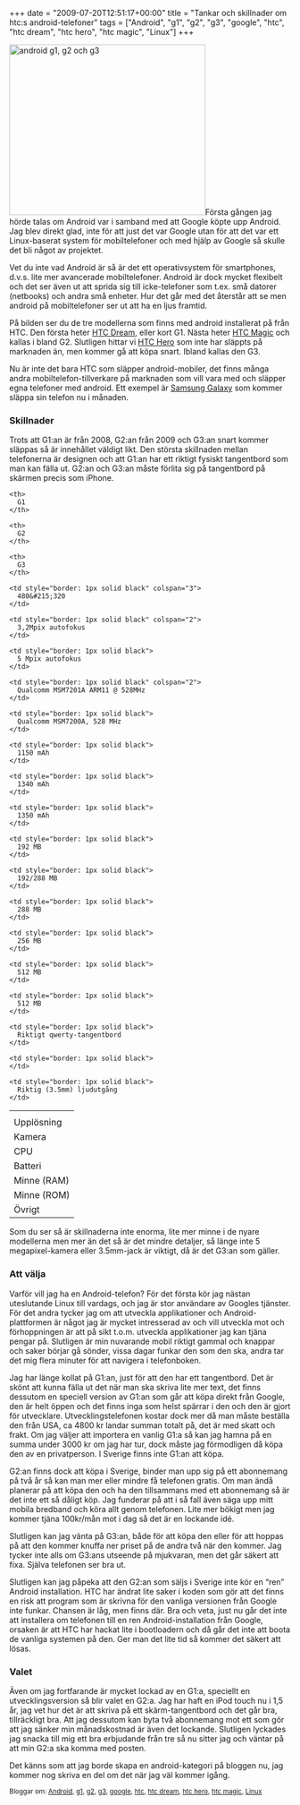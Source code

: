 +++
date = "2009-07-20T12:51:17+00:00"
title = "Tankar och skillnader om htc:s android-telefoner"
tags = ["Android", "g1", "g2", "g3", "google", "htc", "htc dream", "htc hero", "htc magic", "Linux"]
+++

<img class="alignright size-full wp-image-704" title="android g1, g2 och g3" src="/images/2009/07/g1-g2-g3.png" alt="android g1, g2 och g3" width="351" height="305" />Första gången jag hörde talas om Android var i samband med att Google köpte upp Android. Jag blev direkt glad, inte för att just det var Google utan för att det var ett Linux-baserat system för mobiltelefoner och med hjälp av Google så skulle det bli något av projektet.

Vet du inte vad Android är så är det ett operativsystem för smartphones, d.v.s. lite mer avancerade mobiltelefoner. Android är dock mycket flexibelt och det ser även ut att sprida sig till icke-telefoner som t.ex. små datorer (netbooks) och andra små enheter. Hur det går med det återstår att se men android på mobiltelefoner ser ut att ha en ljus framtid.

På bilden ser du de tre modellerna som finns med android installerat på från HTC. Den första heter [HTC Dream][1], eller kort G1. Nästa heter [HTC Magic][2] och kallas i bland G2. Slutligen hittar vi [HTC Hero][3] som inte har släppts på marknaden än, men kommer gå att köpa snart. Ibland kallas den G3.

Nu är inte det bara HTC som släpper android-mobiler, det finns många andra mobiltelefon-tillverkare på marknaden som vill vara med och släpper egna telefoner med android. Ett exempel är [Samsung Galaxy][4] som kommer släppa sin telefon nu i månaden.

### Skillnader

Trots att G1:an är från 2008, G2:an från 2009 och G3:an snart kommer släppas så är innehållet väldigt likt. Den största skillnaden mellan telefonerna är designen och att G1:an har ett riktigt fysiskt tangentbord som man kan fälla ut. G2:an och G3:an måste förlita sig på tangentbord på skärmen precis som iPhone.

<table border="0">
  <tr>
    <th>
    </th>
    
    <th>
      G1
    </th>
    
    <th>
      G2
    </th>
    
    <th>
      G3
    </th>
  </tr>
  
  <tr>
    <td>
      Upplösning
    </td>
    
    <td style="border: 1px solid black" colspan="3">
      480&#215;320
    </td>
  </tr>
  
  <tr>
    <td>
      Kamera
    </td>
    
    <td style="border: 1px solid black" colspan="2">
      3,2Mpix autofokus
    </td>
    
    <td style="border: 1px solid black">
      5 Mpix autofokus
    </td>
  </tr>
  
  <tr>
    <td>
      CPU
    </td>
    
    <td style="border: 1px solid black" colspan="2">
      Qualcomm MSM7201A ARM11 @ 528MHz
    </td>
    
    <td style="border: 1px solid black">
      Qualcomm MSM7200A, 528 MHz
    </td>
  </tr>
  
  <tr>
    <td>
      Batteri
    </td>
    
    <td style="border: 1px solid black">
      1150 mAh
    </td>
    
    <td style="border: 1px solid black">
      1340 mAh
    </td>
    
    <td style="border: 1px solid black">
      1350 mAh
    </td>
  </tr>
  
  <tr>
    <td>
      Minne (RAM)
    </td>
    
    <td style="border: 1px solid black">
      192 MB
    </td>
    
    <td style="border: 1px solid black">
      192/288 MB
    </td>
    
    <td style="border: 1px solid black">
      288 MB
    </td>
  </tr>
  
  <tr>
    <td>
      Minne (ROM)
    </td>
    
    <td style="border: 1px solid black">
      256 MB
    </td>
    
    <td style="border: 1px solid black">
      512 MB
    </td>
    
    <td style="border: 1px solid black">
      512 MB
    </td>
  </tr>
  
  <tr>
    <td>
      Övrigt
    </td>
    
    <td style="border: 1px solid black">
      Riktigt qwerty-tangentbord
    </td>
    
    <td style="border: 1px solid black">
    </td>
    
    <td style="border: 1px solid black">
      Riktig (3.5mm) ljudutgång
    </td>
  </tr>
</table>

Som du ser så är skillnaderna inte enorma, lite mer minne i de nyare modellerna men mer än det så är det mindre detaljer, så länge inte 5 megapixel-kamera eller 3.5mm-jack är viktigt, då är det G3:an som gäller.

### Att välja

Varför vill jag ha en Android-telefon? För det första kör jag nästan uteslutande Linux till vardags, och jag är stor användare av Googles tjänster. För det andra tycker jag om att utveckla applikationer och Android-plattformen är något jag är mycket intresserad av och vill utveckla mot och förhoppningen är att på sikt t.o.m. utveckla applikationer jag kan tjäna pengar på. Slutligen är min nuvarande mobil riktigt gammal och knappar och saker börjar gå sönder, vissa dagar funkar den som den ska, andra tar det mig flera minuter för att navigera i telefonboken.

Jag har länge kollat på G1:an, just för att den har ett tangentbord. Det är skönt att kunna fälla ut det när man ska skriva lite mer text, det finns dessutom en speciell version av G1:an som går att köpa direkt från Google, den är helt öppen och det finns inga som helst spärrar i den och den är gjort för utvecklare. Utvecklingstelefonen kostar dock mer då man måste beställa den från USA, ca 4800 kr landar summan totalt på, det är med skatt och frakt. Om jag väljer att importera en vanlig G1:a så kan jag hamna på en summa under 3000 kr om jag har tur, dock måste jag förmodligen då köpa den av en privatperson. I Sverige finns inte G1:an att köpa.

G2:an finns dock att köpa i Sverige, binder man upp sig på ett abonnemang på två år så kan man mer eller mindre få telefonen gratis. Om man ändå planerar på att köpa den och ha den tillsammans med ett abonnemang så är det inte ett så dåligt köp. Jag funderar på att i så fall även säga upp mitt mobila bredband och köra allt genom telefonen. Lite mer bökigt men jag kommer tjäna 100kr/mån mot i dag så det är en lockande idé.

Slutligen kan jag vänta på G3:an, både för att köpa den eller för att hoppas på att den kommer knuffa ner priset på de andra två när den kommer. Jag tycker inte alls om G3:ans utseende på mjukvaran, men det går säkert att fixa. Själva telefonen ser bra ut.

Slutligen kan jag påpeka att den G2:an som säljs i Sverige inte kör en &#8220;ren&#8221; Android installation. HTC har ändrat lite saker i koden som gör att det finns en risk att program som är skrivna för den vanliga versionen från Google inte funkar. Chansen är låg, men finns där. Bra och veta, just nu går det inte att installera om telefonen till en ren Android-installation från Google, orsaken är att HTC har hackat lite i bootloadern och då går det inte att boota de vanliga systemen på den. Ger man det lite tid så kommer det säkert att lösas.

### Valet

Även om jag fortfarande är mycket lockad av en G1:a, speciellt en utvecklingsversion så blir valet en G2:a. Jag har haft en iPod touch nu i 1,5 år, jag vet hur det är att skriva på ett skärm-tangentbord och det går bra, tillräckligt bra. Att jag dessutom kan byta två abonnemang mot ett som gör att jag sänker min månadskostnad är även det lockande. Slutligen lyckades jag snacka till mig ett bra erbjudande från tre så nu sitter jag och väntar på att min G2:a ska komma med posten.

Det känns som att jag borde skapa en android-kategori på bloggen nu, jag kommer nog skriva en del om det när jag väl kommer igång.

<small> <p class='technorati-tags'>
  Bloggar om: <a class='technorati-link' href='http://bloggar.se/om/Android' rel='tag' target='_self'>Android</a>, <a class='technorati-link' href='http://bloggar.se/om/g1' rel='tag' target='_self'>g1</a>, <a class='technorati-link' href='http://bloggar.se/om/g2' rel='tag' target='_self'>g2</a>, <a class='technorati-link' href='http://bloggar.se/om/g3' rel='tag' target='_self'>g3</a>, <a class='technorati-link' href='http://bloggar.se/om/google' rel='tag' target='_self'>google</a>, <a class='technorati-link' href='http://bloggar.se/om/htc' rel='tag' target='_self'>htc</a>, <a class='technorati-link' href='http://bloggar.se/om/htc+dream' rel='tag' target='_self'>htc dream</a>, <a class='technorati-link' href='http://bloggar.se/om/htc+hero' rel='tag' target='_self'>htc hero</a>, <a class='technorati-link' href='http://bloggar.se/om/htc+magic' rel='tag' target='_self'>htc magic</a>, <a class='technorati-link' href='http://bloggar.se/om/Linux' rel='tag' target='_self'>Linux</a>
</p></small>

 [1]: http://en.wikipedia.org/wiki/Htc_dream
 [2]: http://en.wikipedia.org/wiki/HTC_Magic
 [3]: http://en.wikipedia.org/wiki/HTC_Hero
 [4]: http://en.wikipedia.org/wiki/Samsung_Galaxy "Samsung Galaxy"
